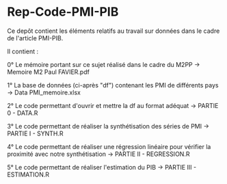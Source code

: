 # Rep-Code-PMI-PIB

Ce depôt contient les éléments relatifs au travail sur données dans le cadre de l'article PMI-PIB. 

Il contient :

0° Le mémoire portant sur ce sujet réalisé dans le cadre du M2PP -> Memoire M2 Paul FAVIER.pdf

1° La base de données (ci-après "df") contenant les PMI de différents pays -> Data PMI_memoire.xlsx

2° Le code permettant d'ouvrir et mettre la df au format adéquat -> PARTIE 0 - DATA.R

3° Le code permettant de réaliser la synthétisation des séries de PMI -> PARTIE I - SYNTH.R

4° Le code permettant de réaliser une régression linéaire pour vérifier la proximité avec notre synthétisation -> PARTIE II - REGRESSION.R

5° Le code permettant de réaliser l'estimation du PIB -> PARTIE III - ESTIMATION.R

